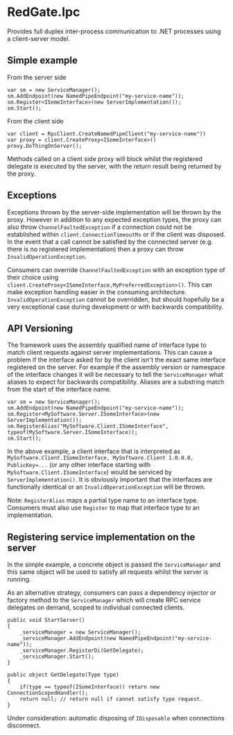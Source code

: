 # RedGate.Ipc

Provides full duplex inter-process communication to .NET processes using a client-server model.

## Simple example

From the server side

    var sm = new ServiceManager();
    sm.AddEndpoint(new NamedPipeEndpoint("my-service-name"));
    sm.Register<ISomeInterface>(new ServerImplementation());
    sm.Start();

From the client side

	var client = RpcClient.CreateNamedPipeClient("my-service-name"))
	var proxy = client.CreateProxy<ISomeInterface>()
	proxy.DoThingOnServer();

Methods called on a client side proxy will block whilst the registered delegate is executed by the server,
with the return result being returned by the proxy.

## Exceptions

Exceptions thrown by the server-side implementation will be thrown by the proxy. However in addition to any
expected exception types, the proxy can also throw `ChannelFaultedException` if a connection could not be established
within `client.ConnectionTimeoutMs` or if the client was disposed.
In the event that a call cannot be satisfied by the connected server (e.g. there is no registered implementation)
then a proxy can throw `InvalidOperationException`.

Consumers can override `ChannelFaultedException` with an exception type of their choice using
`client.CreateProxy<ISomeInterface,MyPreferredException>()`. This can make exception handling easier
in the consuming architecture. `InvalidOperationException` cannot be overridden, but should hopefully be
a very exceptional case during development or with backwards compatibility.

## API Versioning

The framework uses the assembly qualified name of interface type to match client requests against server implementations.
This can cause a problem if the interface asked for by the client isn't the exact same interface registered on the server.
For example if the assembly version or namespace of the interface changes it will be necessary to tell the `ServiceManager`
what aliases to expect for backwards compatibility. Aliases are a substring match from the start of the interface name.

	var sm = new ServiceManager();
	sm.AddEndpoint(new NamedPipeEndpoint("my-service-name"));
	sm.Register<MySoftware.Server.ISomeInterface>(new ServerImplementation());
	sm.RegisterAlias("MySoftware.Client.ISomeInterface", typeof(MySoftware.Server.ISomeInterface));
	sm.Start();

In the above example, a client interface that is interpreted as `MySoftware.Client.ISomeInterface, MySoftware.Client 1.0.0.0, PublicKey=...`
(or any other interface starting with `MySoftware.Client.ISomeInterface`) would be serviced by `ServerImplementation()`.
It is obviously important that the interfaces are functionally identical or an `InvalidOperationException` will be thrown.

Note: `RegisterAlias` maps a partial type name to an interface type. Consumers must also use `Register` to map that interface type
to an implementation.

## Registering service implementation on the server

In the simple example, a concrete object is passed the `ServiceManager` and this same object will be used to satisfy all
requests whilst the server is running.

As an alternative strategy, consumers can pass a dependency injector or factory method to the `ServiceManager` which will create
RPC service delegates on demand, scoped to individual connected clients.

	public void StartServer()
	{
		_serviceManager = new ServiceManager();
		_serviceManager.AddEndpoint(new NamedPipeEndpoint("my-service-name"));
		_serviceManager.RegisterDi(GetDelegate);
		_serviceManager.Start();
	}

	public object GetDelegate(Type type)
	{
		if(type == typeof(ISomeInterface)) return new ConnectionScopedHandler();
		return null; // return null if cannot satisfy type request.
	}

Under consideration: automatic disposing of `IDisposable` when connections disconnect.
